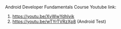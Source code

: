 Android Developer Fundamentals Course 
Youtube link:
1. https://youtu.be/XvWwYdhlvik 
2. https://youtu.be/wTYrTVRzXp8 (Android Test)
